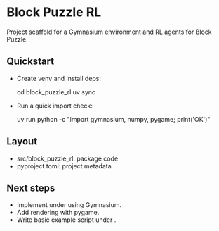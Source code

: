 # Block Puzzle RL

Project scaffold for a Gymnasium environment and RL agents for Block Puzzle.

## Quickstart

- Create venv and install deps:

	cd block_puzzle_rl
	uv sync

- Run a quick import check:

	uv run python -c "import gymnasium, numpy, pygame; print('OK')"

## Layout

- src/block_puzzle_rl: package code
- pyproject.toml: project metadata

## Next steps

- Implement  under  using Gymnasium.
- Add rendering with pygame.
- Write basic example script under .
